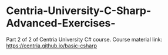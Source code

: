 # Centria-University-C-Sharp-Advanced-Exercises-
Part 2 of 2 of Centria University C# course. Course material link: https://centria.github.io/basic-csharp
